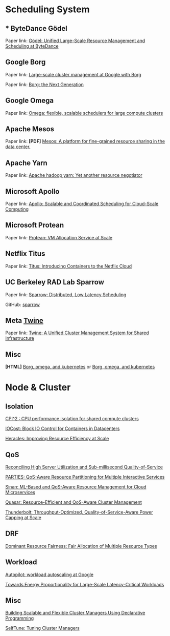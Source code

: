 # Scheduling System

## * ByteDance Gödel

Paper link: [Gödel: Unified Large-Scale Resource Management and Scheduling at ByteDance](https://dl.acm.org/doi/abs/10.1145/3620678.3624663)

## Google Borg

Paper link: [Large-scale cluster management at Google with Borg](https://dl.acm.org/doi/abs/10.1145/2741948.2741964)

Paper link: [Borg: the Next Generation](https://dl.acm.org/doi/pdf/10.1145/3342195.3387517)

## Google Omega

Paper link: [Omega: flexible, scalable schedulers for large compute clusters](https://dl.acm.org/doi/abs/10.1145/2465351.2465386)

## Apache Mesos

Paper link: **[PDF]** [Mesos: A platform for fine-grained resource sharing in the data center.](https://www.usenix.org/event/nsdi11/tech/full_papers/Hindman.pdf)

## Apache Yarn

Paper link: [Apache hadoop yarn: Yet another resource negotiator](https://dl.acm.org/doi/abs/10.1145/2523616.2523633)

## Microsoft Apollo

Paper link: [Apollo: Scalable and Coordinated Scheduling for Cloud-Scale Computing](https://www.usenix.org/system/files/conference/osdi14/osdi14-paper-boutin_0.pdf)

## Microsoft Protean

Paper link: [Protean: VM Allocation Service at Scale](https://www.usenix.org/system/files/osdi20-hadary.pdf)

## Netflix Titus

Paper link: [Titus: Introducing Containers to the Netflix Cloud](https://dl.acm.org/doi/pdf/10.1145/3155112.3158370)

## UC Berkeley RAD Lab Sparrow

Paper link: [Sparrow: Distributed, Low Latency Scheduling](https://people.eecs.berkeley.edu/~matei/papers/2013/sosp_sparrow.pdf)

GitHub: [sparrow](https://github.com/radlab/sparrow)

## Meta [Twine](https://research.facebook.com/publications/twine-a-unified-cluster-management-system-for-shared-infrastructure/)

Paper link: [Twine: A Unified Cluster Management System for Shared Infrastructure](https://scontent-hkg4-1.xx.fbcdn.net/v/t39.8562-6/240836403_389005185950985_6091829722024266146_n.pdf?_nc_cat%253D107%2526ccb%253D1-7%2526_nc_sid%253Dad8a9d%2526_nc_ohc%253DpuRMXT9tlHwAX91nhFG%2526_nc_ht%253Dscontent-hkg4-1.xx%2526oh%253D00_AfBV1K6uvnyJul0WdWH6jV7skewS7kamLPYKPF64MK3Y-Q%2526oe%253D65204DC6)

## Misc

**[HTML]** [Borg, omega, and kubernetes](https://dl.acm.org/doi/fullHtml/10.1145/2890784) or [Borg, omega, and kubernetes](https://queue.acm.org/detail.cfm?id=2898444)

# Node & Cluster

## Isolation

[CPI^2 : CPU performance isolation for shared compute clusters](https://storage.googleapis.com/pub-tools-public-publication-data/pdf/40737.pdf)

[IOCost: Block IO Control for Containers in Datacenters](http://www.cs.cmu.edu/~dskarlat/publications/iocost_asplos22.pdf)

[Heracles: Improving Resource Efficiency at Scale](https://dl.acm.org/doi/pdf/10.1145/2749469.2749475)

## QoS

[Reconciling High Server Utilization and Sub-millisecond Quality-of-Service](http://www-cs-students.stanford.edu/~leverich/papers/2014.mutilate.eurosys.pdf)

[PARTIES: QoS-Aware Resource Partitioning for Multiple Interactive Services](https://dl.acm.org/doi/pdf/10.1145/3297858.3304005)

[Sinan: ML-Based and QoS-Aware Resource Management for Cloud Microservices](https://dl.acm.org/doi/pdf/10.1145/3445814.3446693)

[Quasar: Resource-Efficient and QoS-Aware Cluster Management](https://web.stanford.edu/group/mast/cgi-bin/drupal/system/files/2014.asplos.quasar.pdf)

[Thunderbolt: Throughput-Optimized, Quality-of-Service-Aware Power Capping at Scale](https://www.usenix.org/system/files/osdi20-li_shaohong.pdf)

## DRF

[Dominant Resource Fairness: Fair Allocation of Multiple Resource Types](https://www.usenix.org/legacy/event/nsdi11/tech/full_papers/Ghodsi.pdf)

## Workload

[Autopilot: workload autoscaling at Google](https://dl.acm.org/doi/pdf/10.1145/3342195.3387524)

[Towards Energy Proportionality for Large-Scale Latency-Critical Workloads](https://storage.googleapis.com/pub-tools-public-publication-data/pdf/42523.pdf)

## Misc

[Building Scalable and Flexible Cluster Managers Using Declarative Programming](https://www.usenix.org/system/files/osdi20-suresh.pdf)

[SelfTune: Tuning Cluster Managers](https://www.usenix.org/system/files/nsdi23-karthikeyan.pdf)